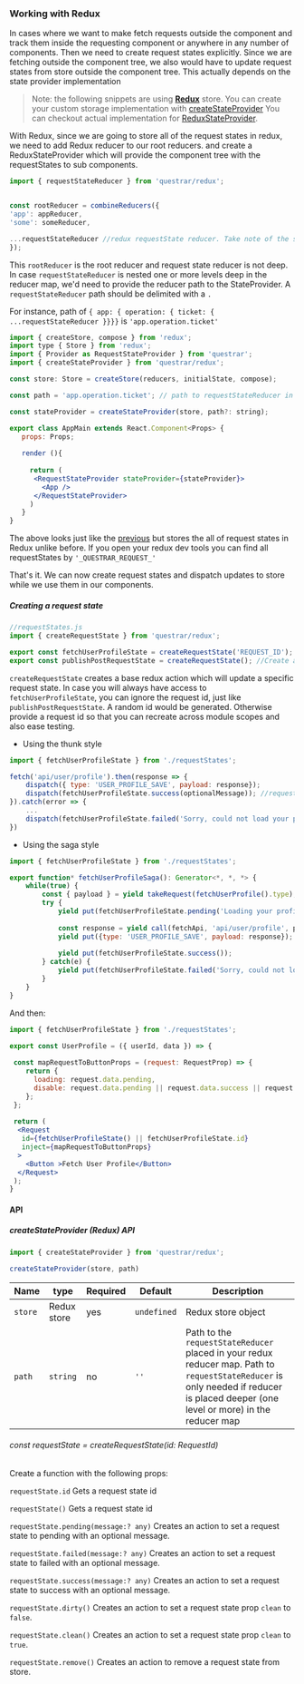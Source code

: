 
### Working with Redux


In cases where we want to make fetch requests outside the component
 and track them inside the requesting component or anywhere in any number of components.
 Then we need to create request states explicitly. Since we are fetching outside the component tree,
  we also would have to update request states from store outside the component tree.
 This actually depends on the state provider implementation


> Note: the following snippets are using **[Redux](https://redux-js.org)** store.
 You can create your custom storage implementation with [createStateProvider](docs/createStateProvider.md) 
 You can checkout actual implementation for [ReduxStateProvider](src/redux/createStateProvider.js). 


With Redux, since we are going to store all of the request states in redux, we need to add Redux reducer to our root reducers.
 and create a ReduxStateProvider which will provide the component tree with the requestStates to sub components.
  
```js
import { requestStateReducer } from 'questrar/redux';


const rootReducer = combineReducers({
'app': appReducer,
'some': someReducer,

...requestStateReducer //redux requestState reducer. Take note of the spread syntax
});
```
This `rootReducer` is the root reducer and request state reducer is not deep.
In case `requestStateReducer` is nested one or more levels deep in the reducer map,
 we'd need to provide the reducer path to the StateProvider.
A `requestStateReducer` path should be delimited with a `.`

For instance, path of `{ app: { operation: { ticket: { ...requestStateReducer }}}}` is `'app.operation.ticket'`

```jsx harmony
import { createStore, compose } from 'redux';
import type { Store } from 'redux';
import { Provider as RequestStateProvider } from 'questrar';
import { createStateProvider } from 'questrar/redux';

const store: Store = createStore(reducers, initialState, compose);

const path = 'app.operation.ticket'; // path to requestStateReducer in Redux reducer map

const stateProvider = createStateProvider(store, path?: string);

export class AppMain extends React.Component<Props> {
   props: Props;
   
   render (){
    
     return (
      <RequestStateProvider stateProvider={stateProvider}>
        <App />
      </RequestStateProvider>
     )
   }
}
```

The above looks just like the [previous](../readme.md) but stores the all of request states in Redux unlike before. 
If you open your redux dev tools you can find all requestStates by `'_QUESTRAR_REQUEST_'`

That's it. We can now create request states and dispatch updates to store while we use them in our components.

##### Creating a request state


```js
//requestStates.js
import { createRequestState } from 'questrar/redux';

export const fetchUserProfileState = createRequestState('REQUEST_ID'); //Create a requestState with an explicit id
export const publishPostRequestState = createRequestState(); //Create a requestState with generated unique id
```
`createRequestState` creates a base redux action which will update a specific request state.
In case you will always have access to `fetchUserProfileState`, 
you can ignore the request id, just like `publishPostRequestState`. A random id would be generated.
Otherwise provide a request id so that you can recreate across module scopes and also ease testing.


* Using the thunk style
```js
import { fetchUserProfileState } from './requestStates';

fetch('api/user/profile').then(response => {
    dispatch({ type: 'USER_PROFILE_SAVE', payload: response});
    dispatch(fetchUserProfileState.success(optionalMessage)); //request.data.message === optionalMessage
}).catch(error => {
    ...
    dispatch(fetchUserProfileState.failed('Sorry, could not load your profile at this time'));
})
```

* Using the saga style
```js
import { fetchUserProfileState } from './requestStates';

export function* fetchUserProfileSaga(): Generator<*, *, *> {
    while(true) {
        const { payload } = yield takeRequest(fetchUserProfile().type);
        try {
            yield put(fetchUserProfileState.pending('Loading your profile');
            
            const response = yield call(fetchApi, 'api/user/profile', payload);
            yield put({type: 'USER_PROFILE_SAVE', payload: response});
            
            yield put(fetchUserProfileState.success());
        } catch(e) {            
            yield put(fetchUserProfileState.failed('Sorry, could not load your profile'));
        }
    }
}
```
And then:

```jsx harmony
import { fetchUserProfileState } from './requestStates';

export const UserProfile = ({ userId, data }) => {
   
 const mapRequestToButtonProps = (request: RequestProp) => {
    return {
      loading: request.data.pending,
      disable: request.data.pending || request.data.success || request.data.failureCount > 5,//disable after 5 request failures
    };
 };
 
 return (
  <Request
   id={fetchUserProfileState() || fetchUserProfileState.id}
   inject={mapRequestToButtonProps} 
  >
    <Button >Fetch User Profile</Button>
  </Request>
 );
}
```

#### API

##### createStateProvider (Redux) API
```js
import { createStateProvider } from 'questrar/redux';

createStateProvider(store, path)
```

| Name | type | Required | Default | Description |
| --- | --- |--- | --- | --- |
|`store` | Redux store | yes | `undefined` | Redux store object |
|`path`| `string` | no | `''` | Path to the `requestStateReducer` placed in your redux reducer map. Path to `requestStateReducer` is only needed if reducer is placed deeper (one level or more) in the reducer map  |



###### const requestState = createRequestState(id: RequestId)
Create a function with the following props:

`requestState.id`
Gets a request state id


`requestState()`
Gets a request state id


`requestState.pending(message:? any)`
Creates an action to set a request state to pending with an optional message.


`requestState.failed(message:? any)`
Creates an action to set a request state to failed with an optional message.


`requestState.success(message:? any)`
Creates an action to set a request state to success with an optional message.


`requestState.dirty()`
Creates an action to set a request state prop `clean` to `false`.

`requestState.clean()`
Creates an action to set a request state prop `clean` to `true`.

`requestState.remove()`
Creates an action to remove a request state from store.
